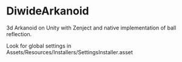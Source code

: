 # DiwideArkanoid
3d Arkanoid on Unity with Zenject and native implementation of ball reflection.

Look for global settings in Assets/Resources/Installers/SettingsInstaller.asset
